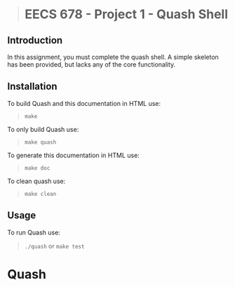 > # EECS 678 - Project 1 - Quash Shell

## Introduction
In this assignment, you must complete the quash shell. A simple skeleton has
been provided, but lacks any of the core functionality.

## Installation
To build Quash and this documentation in HTML use:
> `make`

To only build Quash use:
> `make quash`

To generate this documentation in HTML use:
> `make doc`

To clean quash use:
> `make clean`

## Usage
To run Quash use:
> `./quash`
or
> `make test`
# Quash
